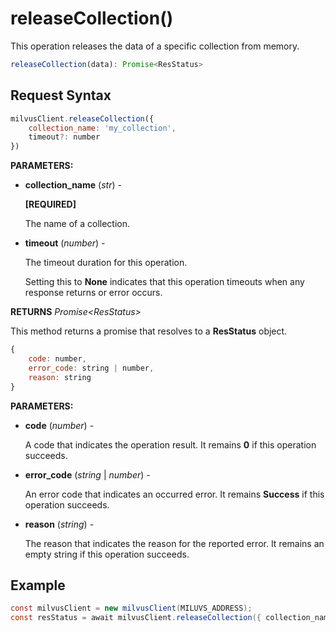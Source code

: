 # releaseCollection()

This operation releases the data of a specific collection from memory.

```javascript
releaseCollection(data): Promise<ResStatus>
```

## Request Syntax

```javascript
milvusClient.releaseCollection({ 
    collection_name: 'my_collection',
    timeout?: number 
})
```

**PARAMETERS:**

- **collection_name** (*str*) -

    **[REQUIRED]**

    The name of a collection.

- **timeout** (*number*) -

    The timeout duration for this operation. 

    Setting this to **None** indicates that this operation timeouts when any response returns or error occurs.

**RETURNS** *Promise\<ResStatus>*

This method returns a promise that resolves to a **ResStatus** object.

```javascript
{
    code: number,
    error_code: string | number,
    reason: string
}
```

**PARAMETERS:**

- **code** (*number*) -

    A code that indicates the operation result. It remains **0** if this operation succeeds.

- **error_code** (*string* | *number*) -

    An error code that indicates an occurred error. It remains **Success** if this operation succeeds. 

- **reason** (*string*) - 

    The reason that indicates the reason for the reported error. It remains an empty string if this operation succeeds.

## Example

```java
const milvusClient = new milvusClient(MILUVS_ADDRESS);
const resStatus = await milvusClient.releaseCollection({ collection_name: 'my_collection' });
```

